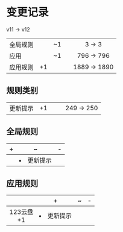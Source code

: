 # 变更记录

v11 -> v12

||||||
|-|:-:|:-:|:-:|:-:|
|全局规则||~1||3 -> 3|
|应用||~1||796 -> 796|
|应用规则|+1|||1889 -> 1890|

## 规则类别

||||||
|-|:-:|:-:|:-:|:-:|
|更新提示|+1|||249 -> 250|

## 全局规则

|+|~|-|
|-|-|-|
||<li>更新提示||

## 应用规则

||+|~|-|
|:-:|-|-|-|
|123云盘<br>+1|<li>更新提示|||
